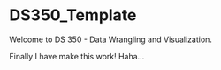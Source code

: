 # DS350_Template

Welcome to DS 350 - Data Wrangling and Visualization.

Finally I have make this work! Haha...